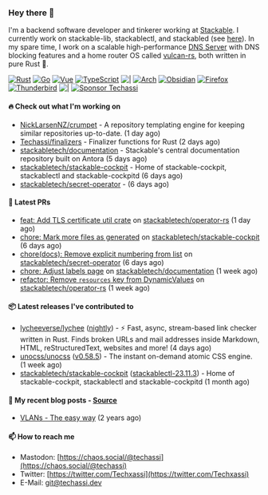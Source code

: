 ### Hey there 👋

I'm a backend software developer and tinkerer working at [Stackable][stackable]. I currently work on
stackable-lib, stackablectl, and stackabled (see [here][stackable-work]). In my spare time, I work on
a scalable high-performance [DNS Server][portal] with DNS blocking features and a home router OS
called [vulcan-rs][vulcan], both written in pure Rust 🦀.

[stackable-work]: https://github.com/stackabletech/stackable
[stackable]: https://github.com/stackabletech
[portal]: https://github.com/portal-rs/portal
[vulcan]: https://github.com/vulcan-rs

[![Rust](https://img.shields.io/badge/-Rust-141414?style=flat&logo=rust&logoColor=%23f97f39)](https://www.rust-lang.org/)
[![Go](https://img.shields.io/badge/-Go-141414?style=flat&logo=go&logoColor=%23f97f39)](https://go.dev/)
[![Vue](https://img.shields.io/badge/-Vue-141414?style=flat&logo=vuedotjs&logoColor=%23f97f39)](https://vuejs.org/)
[![TypeScript](https://img.shields.io/badge/-TypeScript-141414?style=flat&logo=typescript&logoColor=%23f97f39)](https://www.typescriptlang.org/)
![|](https://img.shields.io/badge/-%7C-141414?style=flat&logoColor=%23f97f39)
[![Arch](https://img.shields.io/badge/-Arch-141414?style=flat&logo=archlinux&logoColor=%23f97f39)](https://archlinux.org/)
[![Obsidian](https://img.shields.io/badge/-Obsidian-141414?style=flat&logo=obsidian&logoColor=%23f97f39)](https://obsidian.md/)
[![Firefox](https://img.shields.io/badge/-Firefox-141414?style=flat&logo=firefox&logoColor=%23f97f39)](https://www.mozilla.org/en-US/firefox/new/)
[![Thunderbird](https://img.shields.io/badge/-Thunderbird-141414?style=flat&logo=thunderbird&logoColor=%23f97f39)](https://www.thunderbird.net/en-US/)
![|](https://img.shields.io/badge/-%7C-141414?style=flat&logoColor=%23f97f39)
[![Sponsor Techassi](https://img.shields.io/badge/-Sponsor-141414?style=flat&logo=github&logoColor=%23f97f39)](https://github.com/sponsors/Techassi)

#### 🔥 Check out what I'm working on


- [NickLarsenNZ/crumpet](https://github.com/NickLarsenNZ/crumpet) - A repository templating engine for keeping similar repositories up-to-date. (1 day ago)
- [Techassi/finalizers](https://github.com/Techassi/finalizers) - Finalizer functions for Rust (2 days ago)
- [stackabletech/documentation](https://github.com/stackabletech/documentation) - Stackable&#39;s central documentation repository built on Antora (5 days ago)
- [stackabletech/stackable-cockpit](https://github.com/stackabletech/stackable-cockpit) - Home of stackable-cockpit, stackablectl and stackable-cockpitd (6 days ago)
- [stackabletech/secret-operator](https://github.com/stackabletech/secret-operator) -  (6 days ago)

#### 🧪 Latest PRs


- [feat: Add TLS certificate util crate](https://github.com/stackabletech/operator-rs/pull/736) on [stackabletech/operator-rs](https://github.com/stackabletech/operator-rs) (1 day ago)
- [chore: Mark more files as generated](https://github.com/stackabletech/stackable-cockpit/pull/203) on [stackabletech/stackable-cockpit](https://github.com/stackabletech/stackable-cockpit) (6 days ago)
- [chore(docs): Remove explicit numbering from list](https://github.com/stackabletech/secret-operator/pull/370) on [stackabletech/secret-operator](https://github.com/stackabletech/secret-operator) (6 days ago)
- [chore: Adjust labels page](https://github.com/stackabletech/documentation/pull/542) on [stackabletech/documentation](https://github.com/stackabletech/documentation) (1 week ago)
- [refactor: Remove `resources` key from DynamicValues](https://github.com/stackabletech/operator-rs/pull/734) on [stackabletech/operator-rs](https://github.com/stackabletech/operator-rs) (1 week ago)

#### 📦 Latest releases I've contributed to


- [lycheeverse/lychee](https://github.com/lycheeverse/lychee/releases/tag/nightly) ([nightly](https://github.com/lycheeverse/lychee/releases/tag/nightly)) - ⚡ Fast, async, stream-based link checker written in Rust. Finds broken URLs and mail addresses inside Markdown, HTML, reStructuredText, websites and more! (4 days ago)
- [unocss/unocss](https://github.com/unocss/unocss/releases/tag/v0.58.5) ([v0.58.5](https://github.com/unocss/unocss/releases/tag/v0.58.5)) - The instant on-demand atomic CSS engine. (1 week ago)
- [stackabletech/stackable-cockpit](https://github.com/stackabletech/stackable-cockpit/releases/tag/stackablectl-23.11.3) ([stackablectl-23.11.3](https://github.com/stackabletech/stackable-cockpit/releases/tag/stackablectl-23.11.3)) - Home of stackable-cockpit, stackablectl and stackable-cockpitd (1 month ago)

#### 📜 My recent blog posts - [Source](https://github.com/Techassi/page)


- [VLANs - The easy way](https://techassi.dev/posts/vlans-the-easy-way/) (2 years ago)

#### 📫 How to reach me

- Mastodon: [https://chaos.social/@techassi](https://chaos.social/@techassi)
- Twitter: [https://twitter.com/Techxassi](https://twitter.com/Techxassi)
- E-Mail: git@techassi.dev
